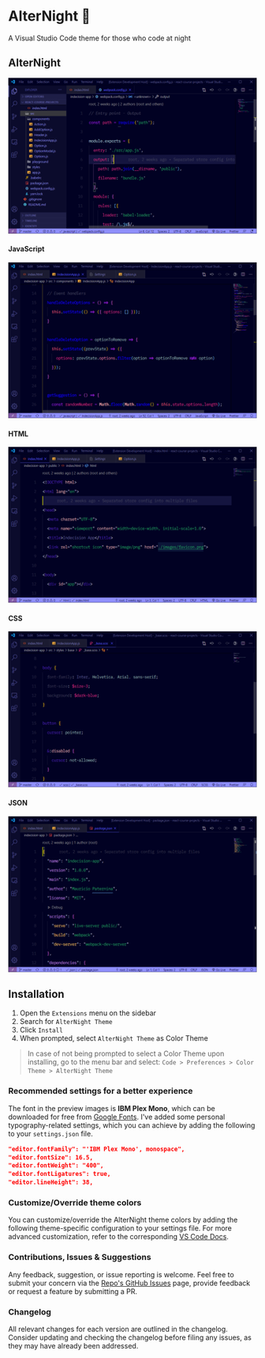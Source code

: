 # AlterNight 🌠

A Visual Studio Code theme for those who code at night

## AlterNight

![Home Screen](preview-sidebar.png)

#### JavaScript

![Preview JavaScript](preview-javascript.png)

#### HTML

![Preview HTML](preview-html.png)

#### CSS

![Preview CSS](preview-css.png)

#### JSON

![Preview JSON](preview-json.png)

## Installation

1. Open the `Extensions` menu on the sidebar
2. Search for `AlterNight Theme`
3. Click `Install`
4. When prompted, select `AlterNight Theme` as Color Theme

> In case of not being prompted to select a Color Theme upon installing, go to the menu bar and select: `Code > Preferences > Color Theme > AlterNight Theme`

### Recommended settings for a better experience

The font in the preview images is **IBM Plex Mono**, which can be downloaded for free from [Google Fonts](https://fonts.google.com/). I've added some personal typography-related settings, which you can achieve by adding the following to your `settings.json` file.

```json
"editor.fontFamily": "'IBM Plex Mono', monospace",
"editor.fontSize": 16.5,
"editor.fontWeight": "400",
"editor.fontLigatures": true,
"editor.lineHeight": 38,
```

### Customize/Override theme colors

You can customize/override the AlterNight theme colors by adding the following theme-specific configuration to your settings file. For more advanced customization, refer to the corresponding [VS Code Docs](https://code.visualstudio.com/docs/getstarted/themes#_customizing-a-color-theme).

### Contributions, Issues & Suggestions

Any feedback, suggestion, or issue reporting is welcome. Feel free to submit your concern via the [Repo's GitHub Issues](https://github.com/spaceinvadev/alternight-vscode-theme/issues) page, provide feedback or request a feature by submitting a PR.

### Changelog

All relevant changes for each version are outlined in the changelog. Consider updating and checking the changelog before filing any issues, as they may have already been addressed.
